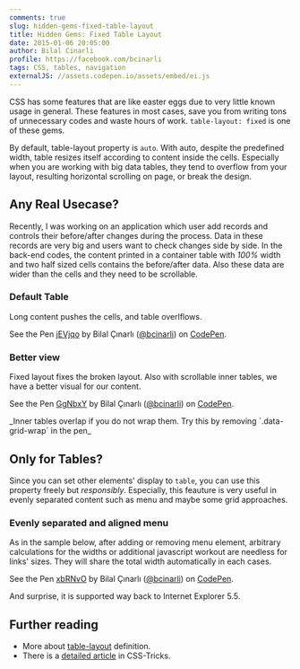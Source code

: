 ```yaml
---
comments: true
slug: hidden-gems-fixed-table-layout
title: Hidden Gems: Fixed Table Layout
date: 2015-01-06 20:05:00
author: Bilal Cinarli
profile: https://facebook.com/bcinarli
tags: CSS, tables, navigation
externalJS: //assets.codepen.io/assets/embed/ei.js
---
```

CSS has some features that are like easter eggs due to very little known usage in general. These features in most cases, save you from writing tons of unnecessary codes and waste hours of work. `table-layout: fixed` is one of these gems.

By default, table-layout property is `auto`. With auto, despite the predefined width, table resizes itself according to content inside the cells. Especially when you are working with big data tables, they tend to overflow from your layout, resulting horizontal scrolling on page, or break the design.

## Any Real Usecase?
Recently, I was working on an application which user add records and controls their before/after changes during the process. Data in these records are very big and users want to check changes side by side. In the back-end codes, the content printed in a container table with _100%_ width and two half sized cells contains the before/after data. Also these data are wider than the cells and they need to be scrollable.

### Default Table
Long content pushes the cells, and table overlflows.

<p data-height="268" data-theme-id="11168" data-slug-hash="jEVjqo" data-default-tab="result" data-user="bcinarli" class='codepen'>See the Pen <a href='https://codepen.io/bcinarli/pen/jEVjqo/'>jEVjqo</a> by Bilal Çınarlı (<a href='https://codepen.io/bcinarli'>@bcinarli</a>) on <a href='https://codepen.io'>CodePen</a>.</p>

### Better view
Fixed layout fixes the broken layout. Also with scrollable inner tables, we have a better visual for our content.
<p data-height="200" data-theme-id="11168" data-slug-hash="GgNbxY" data-default-tab="result" data-user="bcinarli" class='codepen'>See the Pen <a href='https://codepen.io/bcinarli/pen/GgNbxY/'>GgNbxY</a> by Bilal Çınarlı (<a href='https://codepen.io/bcinarli'>@bcinarli</a>) on <a href='https://codepen.io'>CodePen</a>.</p>
_Inner tables overlap if you do not wrap them. Try this by removing `.data-grid-wrap` in the pen_

## Only for Tables?
Since you can set other elements' display to `table`, you can use this property freely but _responsibly_. Especially, this feauture is very useful in evenly separated content such as menu and maybe some grid approaches.

### Evenly separated and aligned menu
As in the sample below, after adding or removing menu element, arbitrary calculations for the widths or additional javascript workout are needless for links' sizes. They will share the total width automatically in each cases.

<p data-height="200" data-theme-id="11168" data-slug-hash="xbRNvO" data-default-tab="result" data-user="bcinarli" class='codepen'>See the Pen <a href='https://codepen.io/bcinarli/pen/xbRNvO/'>xbRNvO</a> by Bilal Çınarlı (<a href='https://codepen.io/bcinarli'>@bcinarli</a>) on <a href='https://codepen.io'>CodePen</a>.</p>

And surprise, it is supported way back to Internet Explorer 5.5.

## Further reading
* More about [table-layout](https://developer.mozilla.org/en-US/docs/Web/CSS/table-layout) definition.
* There is a [detailed article](http://css-tricks.com/fixing-tables-long-strings/) in CSS-Tricks. 
